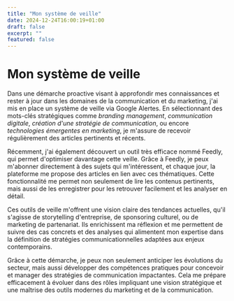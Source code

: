 ```yaml
---
title: "Mon système de veille"
date: 2024-12-24T16:00:19+01:00
draft: false
excerpt: ""
featured: false
---
```

# Mon système de veille

Dans une démarche proactive visant à approfondir mes connaissances et rester à jour dans les domaines de la communication et du marketing, j'ai mis en place un système de veille via Google Alertes. En sélectionnant des mots-clés stratégiques comme *branding management*, *communication digitale*, *création d'une stratégie de communication*, ou encore *technologies émergentes en marketing*, je m'assure de recevoir régulièrement des articles pertinents et récents.

Récemment, j'ai également découvert un outil très efficace nommé Feedly, qui permet d'optimiser davantage cette veille. Grâce à Feedly, je peux m'abonner directement à des sujets qui m'intéressent, et chaque jour, la plateforme me propose des articles en lien avec ces thématiques. Cette fonctionnalité me permet non seulement de lire les contenus pertinents, mais aussi de les enregistrer pour les retrouver facilement et les analyser en détail.

Ces outils de veille m'offrent une vision claire des tendances actuelles, qu'il s'agisse de storytelling d'entreprise, de sponsoring culturel, ou de marketing de partenariat. Ils enrichissent ma réflexion et me permettent de suivre des cas concrets et des analyses qui alimentent mon expertise dans la définition de stratégies communicationnelles adaptées aux enjeux contemporains.

Grâce à cette démarche, je peux non seulement anticiper les évolutions du secteur, mais aussi développer des compétences pratiques pour concevoir et manager des stratégies de communication impactantes. Cela me prépare efficacement à évoluer dans des rôles impliquant une vision stratégique et une maîtrise des outils modernes du marketing et de la communication.
